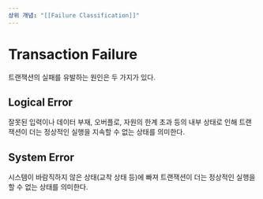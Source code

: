 ```yaml
---
상위 개념: "[[Failure Classification]]"
---
```

# Transaction Failure
트랜잭션의 실패를 유발하는 원인은 두 가지가 있다.

## Logical Error
잘못된 입력이나 데이터 부재, 오버플로, 자원의 한계 초과 등의 내부 상태로 인해 트랜잭션이 더는 정상적인 실행을 지속할 수 없는 상태를 의미한다.

## System Error
시스템이 바람직하지 않은 상태(교착 상태 등)에 빠져 트랜잭션이 더는 정상적인 실행을 할 수 없는 상태를 의미한다.